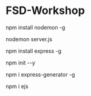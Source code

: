 # FSD-Workshop

npm install nodemon -g

nodemon server.js

npm install express -g

npm init --y

npm i express-generator -g

npm i ejs
